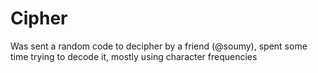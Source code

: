 # Cipher
Was sent a random code to decipher by a friend (@soumy), spent some time trying to decode it, mostly using character frequencies
